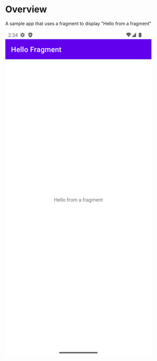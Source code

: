 # Overview

A sample app that uses a fragment to display "Hello from a fragment"

![Hello Fragment](images/hello_fragment.png)
